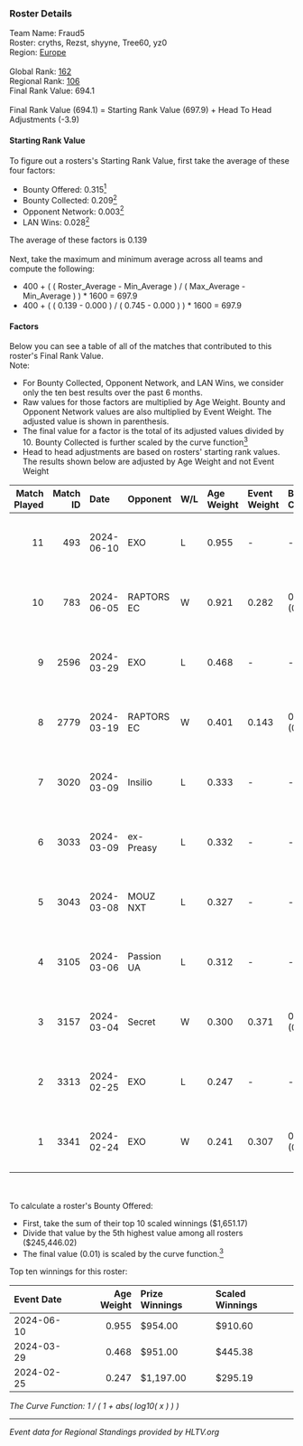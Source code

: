 ### Roster Details<br />
Team Name: Fraud5<br />
Roster: cryths, Rezst, shyyne, Tree60, yz0<br />
Region: [Europe]( ../standings_europe.md)<br />
<br />
Global Rank: [162](../standings_global.md)<br />
Regional Rank: [106]( ../standings_europe.md)<br />
Final Rank Value:  694.1<br />
<br />
Final Rank Value (694.1) = Starting Rank Value (697.9) + Head To Head Adjustments (-3.9)<br />

#### Starting Rank Value<br />
To figure out a rosters's Starting Rank Value, first take the average of these four factors:<br />
- Bounty Offered: 0.315[<sup>1</sup>](#table2)
- Bounty Collected: 0.209[<sup>2</sup>](#table1)
- Opponent Network: 0.003[<sup>2</sup>](#table1)
- LAN Wins: 0.028[<sup>2</sup>](#table1)

The average of these factors is 0.139<br />
<br />
Next, take the maximum and minimum average across all teams and compute the following:<br />
- 400 + ( ( Roster_Average - Min_Average ) / ( Max_Average - Min_Average ) ) * 1600 = 697.9
- 400 + ( ( 0.139 - 0.000 ) / ( 0.745 - 0.000 ) ) * 1600 = 697.9


#### Factors<br />
Below you can see a table of all of the matches that contributed to this roster's Final Rank Value.<br />
Note:<br />

- For Bounty Collected, Opponent Network, and LAN Wins, we consider only the ten best results over the past 6 months.
- Raw values for those factors are multiplied by Age Weight. Bounty and Opponent Network values are also multiplied by Event Weight. The adjusted value is shown in parenthesis.
- The final value for a factor is the total of its adjusted values divided by 10. Bounty Collected is further scaled by the curve function[<sup>3</sup>](#curveFunction)
- Head to head adjustments are based on rosters' starting rank values. The results shown below are adjusted by Age Weight and not Event Weight
<span id="table1"></span><br />


| Match Played | Match ID | Date       | Opponent   | W/L | Age Weight | Event Weight | Bounty Collected | Opponent Network | LAN Wins  | H2H Adj. | Roster                                |
| -: | -: | :- | :- | :- | :- | :- | :- | :- | :- | -: | :- |
|           11 |      493 | 2024-06-10 | EXO        | L   | 0.955      | -            | -                | -                | -         |   -10.43 | cryths, Rezst, shyyne, Tree60, yz0    |
|           10 |      783 | 2024-06-05 | RAPTORS EC | W   | 0.921      | 0.282        | 0.001 (0.000)    | 0.046 (0.012)    | 0 (0.000) |    11.67 | cryths, Rezst, shyyne, Tree60, yz0    |
|            9 |     2596 | 2024-03-29 | EXO        | L   | 0.468      | -            | -                | -                | -         |    -5.17 | Kisynergy, Rezst, shyyne, Tree60, yz0 |
|            8 |     2779 | 2024-03-19 | RAPTORS EC | W   | 0.401      | 0.143        | 0.000 (0.000)    | 0.015 (0.001)    | 0 (0.000) |     2.07 | Kisynergy, Rezst, shyyne, Tree60, yz0 |
|            7 |     3020 | 2024-03-09 | Insilio    | L   | 0.333      | -            | -                | -                | -         |    -2.01 | Rezst, shyyne, SLY, Tree60, yz0       |
|            6 |     3033 | 2024-03-09 | ex-Preasy  | L   | 0.332      | -            | -                | -                | -         |    -2.62 | Rezst, shyyne, SLY, Tree60, yz0       |
|            5 |     3043 | 2024-03-08 | MOUZ NXT   | L   | 0.327      | -            | -                | -                | -         |    -0.99 | Rezst, shyyne, SLY, Tree60, yz0       |
|            4 |     3105 | 2024-03-06 | Passion UA | L   | 0.312      | -            | -                | -                | -         |    -1.31 | Rezst, shyyne, SLY, Tree60, yz0       |
|            3 |     3157 | 2024-03-04 | Secret     | W   | 0.300      | 0.371        | 0.000 (0.000)    | 0.085 (0.009)    | 0 (0.000) |     3.06 | Rezst, shyyne, SLY, Tree60, yz0       |
|            2 |     3313 | 2024-02-25 | EXO        | L   | 0.247      | -            | -                | -                | -         |    -2.93 | Rezst, shyyne, SLY, Tree60, yz0       |
|            1 |     3341 | 2024-02-24 | EXO        | W   | 0.241      | 0.307        | 0.019 (0.001)    | 0.132 (0.010)    | 1 (0.241) |     4.78 | Rezst, shyyne, SLY, Tree60, yz0       |

<br />
<span id="table2"></span><br />
To calculate a roster's Bounty Offered:<br />

- First, take the sum of their top 10 scaled winnings ($1,651.17)
- Divide that value by the 5th highest value among all rosters ($245,446.02)
- The final value (0.01) is scaled by the curve function.[<sup>3</sup>](#curveFunction)

Top ten winnings for this roster:<br />

| Event Date | Age Weight | Prize Winnings | Scaled Winnings |
| :- | -: | :- | :- |
| 2024-06-10 |      0.955 | $954.00        | $910.60         |
| 2024-03-29 |      0.468 | $951.00        | $445.38         |
| 2024-02-25 |      0.247 | $1,197.00      | $295.19         |


<span id="curveFunction"></span>_The Curve Function: 1 / ( 1 + abs( log10( x ) ) )_<br />

---
_Event data for Regional Standings provided by HLTV.org_<br />
